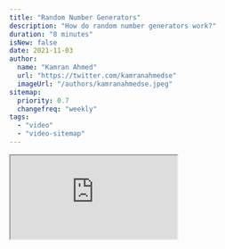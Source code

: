 ```yaml
---
title: "Random Number Generators"
description: "How do random number generators work?"
duration: "8 minutes"
isNew: false
date: 2021-11-03
author:
  name: "Kamran Ahmed"
  url: "https://twitter.com/kamranahmedse"
  imageUrl: "/authors/kamranahmedse.jpeg"
sitemap:
  priority: 0.7
  changefreq: "weekly"
tags:
  - "video"
  - "video-sitemap"
---
```


<iframe class="w-full aspect-video mb-5" src="https://www.youtube.com/embed/nDv3yXdD0rk" title="Random Number Generators"></iframe>
